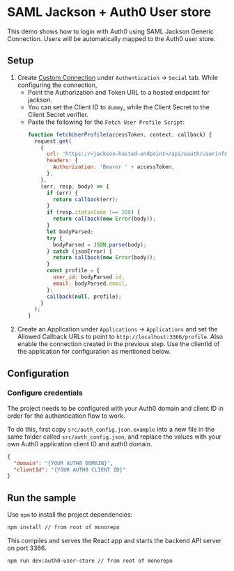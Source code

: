 # SAML Jackson + Auth0 User store

This demo shows how to login with Auth0 using SAML Jackson Generic Connection. Users will be automatically mapped to the Auth0 user store.

## Setup

1. Create [Custom Connection](https://auth0.com/docs/authenticate/identity-providers/social-identity-providers/oauth2) under `Authentication` -> `Social` tab. While configuring the connection,
   - Point the Authorization and Token URL to a hosted endpoint for jackson.
   - You can set the Client ID to `dummy`, while the Client Secret to the Client Secret verifier.
   - Paste the following for the `Fetch User Profile Script`:
     ```javascript
     function fetchUserProfile(accessToken, context, callback) {
       request.get(
         {
           url: 'https://<jackson-hosted-endpoint>/api/oauth/userinfo',
           headers: {
             Authorization: 'Bearer ' + accessToken,
           },
         },
         (err, resp, body) => {
           if (err) {
             return callback(err);
           }
           if (resp.statusCode !== 200) {
             return callback(new Error(body));
           }
           let bodyParsed;
           try {
             bodyParsed = JSON.parse(body);
           } catch (jsonError) {
             return callback(new Error(body));
           }
           const profile = {
             user_id: bodyParsed.id,
             email: bodyParsed.email,
           };
           callback(null, profile);
         }
       );
     }
     ```
2. Create an Application under `Applications` -> `Applications` and set the Allowed Callback URLs to point to `http://localhost:3366/profile`. Also enable the connection created in the previous step. Use the clientId of the application for configuration as mentioned below.

## Configuration

### Configure credentials

The project needs to be configured with your Auth0 domain and client ID in order for the authentication flow to work.

To do this, first copy `src/auth_config.json.example` into a new file in the same folder called `src/auth_config.json`, and replace the values with your own Auth0 application client ID and auth0 domain.

```json
{
  "domain": "{YOUR AUTH0 DOMAIN}",
  "clientId": "{YOUR AUTH0 CLIENT ID}"
}
```

## Run the sample

Use `npm` to install the project dependencies:

```bash
npm install // from root of monorepo
```

This compiles and serves the React app and starts the backend API server on port 3366.

```bash
npm run dev:auth0-user-store // from root of monorepo
```
